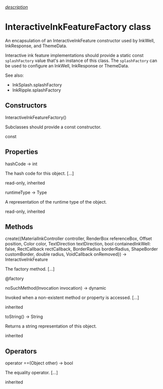 [*description*][description]

# InteractiveInkFeatureFactory class #

An encapsulation of an InteractiveInkFeature constructor used by InkWell, InkResponse, and ThemeData.

Interactive ink feature implementations should provide a static const `splashFactory` value that's an instance of this class. The `splashFactory` can be used to configure an InkWell, InkResponse or ThemeData.

See also:

 *  InkSplash.splashFactory
 *  InkRipple.splashFactory

## Constructors ##

InteractiveInkFeatureFactory()

Subclasses should provide a const constructor.

const

## Properties ##

hashCode → int

The hash code for this object. \[...\]

read-only, inherited

runtimeType → Type

A representation of the runtime type of the object.

read-only, inherited

## Methods ##

create(\{MaterialInkController controller, RenderBox referenceBox, Offset position, Color color, TextDirection textDirection, bool containedInkWell: false, RectCallback rectCallback, BorderRadius borderRadius, ShapeBorder customBorder, double radius, VoidCallback onRemoved\}) → InteractiveInkFeature

The factory method. \[...\]

@factory

noSuchMethod(Invocation invocation) → dynamic

Invoked when a non-existent method or property is accessed. \[...\]

inherited

toString() → String

Returns a string representation of this object.

inherited

## Operators ##

operator ==(Object other) → bool

The equality operator. \[...\]

inherited


[description]: https://github.com/flutter/flutter/blob/master/packages/flutter/lib/src/material/ink_well.dart#L157